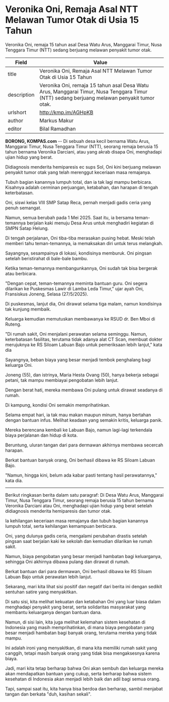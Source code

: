 # Veronika Oni, Remaja Asal NTT Melawan Tumor Otak di Usia 15 Tahun

Veronika Oni, remaja 15 tahun asal Desa Watu Arus, Manggarai Timur, Nusa Tenggara Timur (NTT) sedang berjuang melawan penyakit tumor otak.

| Field       | Value                                                       |
|-------------|-------------------------------------------------------------|
| title       | Veronika Oni, Remaja Asal NTT Melawan Tumor Otak di Usia 15 Tahun |
| description | Veronika Oni, remaja 15 tahun asal Desa Watu Arus, Manggarai Timur, Nusa Tenggara Timur (NTT) sedang berjuang melawan penyakit tumor otak. |
| urlshort    | http://kmp.im/AGHpKB |
| author      | Markus Makur |
| editor      | Bilal Ramadhan |

**BORONG, KOMPAS.com** -- Di sebuah desa kecil bernama Watu Arus, Manggarai Timur, Nusa Tenggara Timur (NTT), seorang remaja berusia 15 tahun bernama Veronika Darciani, atau yang akrab disapa Oni, menghadapi ujian hidup yang berat.

Didiagnosis menderita hemiparesis ec sups Sol, Oni kini berjuang melawan penyakit tumor otak yang telah merenggut keceriaan masa remajanya.

Tubuh bagian kanannya lumpuh total, dan ia tak lagi mampu berbicara. Kisahnya adalah cerminan perjuangan, ketabahan, dan harapan di tengah keterbatasan.

Oni, siswi kelas VIII SMP Satap Reca, pernah menjadi gadis ceria yang penuh semangat.

Namun, semua berubah pada 1 Mei 2025. Saat itu, ia bersama teman-temannya berjalan kaki menuju Desa Arus untuk menghadiri kegiatan di SMPN Satap Helung.

Di tengah perjalanan, Oni tiba-tiba merasakan pusing hebat. Meski telah memberi tahu teman-temannya, ia memaksakan diri untuk terus melangkah.

Sayangnya, sesampainya di lokasi, kondisinya memburuk. Oni pingsan setelah beristirahat di bale-bale bambu.

Ketika teman-temannya membangunkannya, Oni sudah tak bisa bergerak atau berbicara.

"Dengan cepat, teman-temannya meminta bantuan guru. Oni segera dilarikan ke Puskesmas Lawir di Lamba Leda Timur," ujar ayah Oni, Fransiskus Joneng, Selasa (27/5/2025).

Di puskesmas, lanjut dia, Oni dirawat selama tiga malam, namun kondisinya tak kunjung membaik.

Keluarga kemudian memutuskan membawanya ke RSUD dr. Ben Mboi di Ruteng.

\"Di rumah sakit, Oni menjalani perawatan selama seminggu. Namun, keterbatasan fasilitas, terutama tidak adanya alat CT Scan, membuat dokter merujuknya ke RS Siloam Labuan Bajo untuk pemeriksaan lebih lanjut,\" kata dia

Sayangnya, beban biaya yang besar menjadi tembok penghalang bagi keluarga Oni.

Joneng (55), dan istrinya, Maria Hesta Ovang (50), hanya bekerja sebagai petani, tak mampu membiayai pengobatan lebih lanjut.

Dengan berat hati, mereka membawa Oni pulang untuk dirawat seadanya di rumah.

Di kampung, kondisi Oni semakin memprihatinkan.

Selama empat hari, ia tak mau makan maupun minum, hanya bertahan dengan bantuan infus. Melihat keadaan yang semakin kritis, keluarga panik.

Mereka berencana kembali ke Labuan Bajo, namun lagi-lagi terkendala biaya perjalanan dan hidup di kota.

Beruntung, uluran tangan dari para dermawan akhirnya membawa secercah harapan.

Berkat bantuan banyak orang, Oni berhasil dibawa ke RS Siloam Labuan Bajo.

\"Namun, hingga kini, belum ada kabar pasti tentang hasil perawatannya,\" kata dia.

---
Berikut ringkasan berita dalam satu paragraf: Di Desa Watu Arus, Manggarai Timur, Nusa Tenggara Timur, seorang remaja berusia 15 tahun bernama Veronika Darciani atau Oni, menghadapi ujian hidup yang berat setelah didiagnosis menderita hemiparesis dan tumor otak.

 Ia kehilangan keceriaan masa remajanya dan tubuh bagian kanannya lumpuh total, serta kehilangan kemampuan berbicara.

 Oni, yang dulunya gadis ceria, mengalami perubahan drastis setelah pingsan saat berjalan kaki ke sekolah dan kemudian dilarikan ke rumah sakit.

 Namun, biaya pengobatan yang besar menjadi hambatan bagi keluarganya, sehingga Oni akhirnya dibawa pulang dan dirawat di rumah.

 Berkat bantuan dari para dermawan, Oni berhasil dibawa ke RS Siloam Labuan Bajo untuk perawatan lebih lanjut.



Sekarang, mari kita lihat sisi positif dan negatif dari berita ini dengan sedikit sentuhan satire yang menyakitkan.

 Di satu sisi, kita melihat kekuatan dan ketabahan Oni yang luar biasa dalam menghadapi penyakit yang berat, serta solidaritas masyarakat yang membantu keluarganya dengan bantuan dana.

 Namun, di sisi lain, kita juga melihat kelemahan sistem kesehatan di Indonesia yang masih memprihatinkan, di mana biaya pengobatan yang besar menjadi hambatan bagi banyak orang, terutama mereka yang tidak mampu.

 Ini adalah ironi yang menyakitkan, di mana kita memiliki rumah sakit yang canggih, tetapi masih banyak orang yang tidak bisa mengaksesnya karena biaya.

 Jadi, mari kita tetap berharap bahwa Oni akan sembuh dan keluarga mereka akan mendapatkan bantuan yang cukup, serta berharap bahwa sistem kesehatan di Indonesia akan menjadi lebih baik dan adil bagi semua orang.

 Tapi, sampai saat itu, kita hanya bisa berdoa dan berharap, sambil menjabat tangan dan berkata "duh, kasihan sekali".

